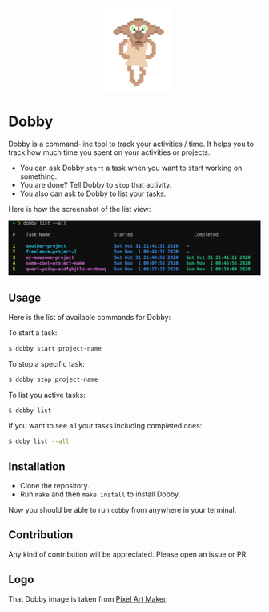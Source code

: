 <div align="center">
  <img src="./images/logo.png" width="150" alt="react loves typescript">
</div>

# Dobby

Dobby is a command-line tool to track your activities / time. It helps you to track how much time you spent on your activities or projects.

- You can ask Dobby `start` a task when you want to start working on something.
- You are done? Tell Dobby to `stop` that activity.
- You also can ask to Dobby to list your tasks.

Here is how the screenshot of the list view:

<img src="./images/ss.png" alt="dobby screenshot" />

## Usage

Here is the list of available commands for Dobby:

To start a task:

```bash
$ dobby start project-name
```

To stop a specific task:

```bash
$ dobby stop project-name
```

To list you active tasks:

```bash
$ dobby list
```

If you want to see all your tasks including completed ones:

```bash
$ doby list --all
```

## Installation

- Clone the repository.
- Run `make` and then `make install` to install Dobby.

Now you should be able to run `dobby` from anywhere in your terminal.

## Contribution

Any kind of contribution will be appreciated. Please open an issue or PR.

## Logo

That Dobby image is taken from [Pixel Art Maker](http://pixelartmaker.com).


